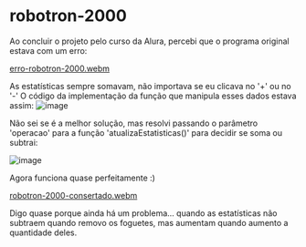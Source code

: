 # robotron-2000

Ao concluir o projeto pelo curso da Alura, percebi que o programa original estava com um erro:

  [erro-robotron-2000.webm](https://user-images.githubusercontent.com/110543447/223449169-70794168-9e71-4e79-815f-e506ee1c6464.webm)
  
  As estatísticas sempre somavam, não importava se eu clicava no '+' ou no '-'
  O código da implementação da função que manipula esses dados estava assim:
  ![image](https://user-images.githubusercontent.com/110543447/223449972-e493ae58-0aae-4d5c-9b79-b64aa9ae1ecb.png)

Não sei se é a melhor solução, mas resolvi passando o parâmetro 'operacao' para a função 'atualizaEstatisticas()' para decidir se soma ou subtrai:

  ![image](https://user-images.githubusercontent.com/110543447/223450799-4adb3601-444f-43a8-9114-21fb17e80e4a.png)
 
Agora funciona quase perfeitamente :)

  [robotron-2000-consertado.webm](https://user-images.githubusercontent.com/110543447/223451852-99f3d940-2fba-481a-96d4-2d1854489b8e.webm)

Digo quase porque ainda há um problema... quando as estatísticas não subtraem quando removo os foguetes, mas aumentam quando aumento a quantidade deles.
